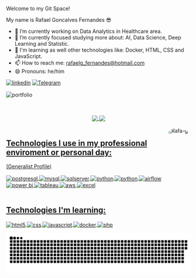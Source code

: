Welcome to my Git Space!

My name is Rafael Goncalves Fernandes 😎


- 🔭 I’m currently working on Data Analytics in Healthcare area.
- 🌱 I’m currently focused studying more about: AI, Data Science, Deep Learning and Statistic.
- 📃 I'm learning as well other technologies like: Docker, HTML, CSS and JavaScript.
- 📫 How to reach me: rafaelg_fernandes@hotmail.com
- 😄 Pronouns: he/him


[![linkedin](https://img.shields.io/badge/LinkedIn-0077B5?style=for-the-badge&logo=linkedin&logoColor=white=https://www.linkedin.com/in/rafael-g-fernandes/)](https://www.linkedin.com/in/rafael-g-fernandes/)
[![Telegram](https://img.shields.io/badge/Telegram-2CA5E0?style=for-the-badge&logo=telegram&logoColor=white=https://t.me/rfgfe)](https://t.me/rfgfe)
<div>
  <img align="center" alt="portfolio" src="https://img.shields.io/badge/Portfolio-FF9900?style=for-the-badge&logo=portfolio&logoColor=white" />
</div><br/>

##


<div align="center">
  <a href="https://github.com/rafagfe">
  <img width="48%" align="center" src="https://github-readme-stats.vercel.app/api?username=rafagfe&show_icons=true&theme=prussian&include_all_commits=true&count_private=true"/>
  <img width="48%" align="center" src="https://github-readme-stats.vercel.app/api/top-langs/?username=rafagfe&layout=compact&langs_count=7&theme=prussian"/>
</div>

<div style="display: inline_block"><br>
  <img align="right" alt="Rafa-gif" height="150" style="border-radius:50px;"src="https://picrew.me/shareImg/org/202206/137904_A812kBpK.png?width=676&height=676">
</div>
  
## Technologies I use in my professional enviroment or personal day:
  (Generalist Profile)
<div style="display: inline_block">
  <img align="center" alt="postgresql" src="https://img.shields.io/badge/PostgreSQL-316192?style=for-the-badge&logo=postgresql&logoColor=white" />
  <img align="center" alt="mysql" src="https://img.shields.io/badge/MySQL-005C84?style=for-the-badge&logo=mysql&logoColor=white" />
  <img align="center" alt="sqlserver" src="https://img.shields.io/badge/Microsoft_SQL_Server-CC2927?style=for-the-badge&logo=microsoft-sql-server&logoColor=white" />
  <img align="center" alt="python" src="https://img.shields.io/badge/Python-14354C?style=for-the-badge&logo=python&logoColor=white" />
  <img align="center" alt="python" src="https://img.shields.io/badge/Pentaho-07C160?style=for-the-badge&logo=pentaho&logoColor=white" />
  <img align="center" alt="airflow" src="https://img.shields.io/badge/Airflow-017CEE?style=for-the-badge&logo=Apache%20Airflow&logoColor=white" />
  <img align="center" alt="power bi" src="https://img.shields.io/badge/Powerbi-02569B?style=for-the-badge&logo=powerbi&logoColor=yellow" />
  <img align="center" alt="tableau" src="https://img.shields.io/badge/Tableau-E97627?style=for-the-badge&logo=Tableau&logoColor=white" />
  <img align="center" alt="aws" src="https://img.shields.io/badge/Amazon_AWS-FF9900?style=for-the-badge&logo=amazonaws&logoColor=white" />
  <img align="center" alt="excel" src="https://img.shields.io/badge/Microsoft_Excel-217346?style=for-the-badge&logo=microsoft-excel&logoColor=white" />
  
</div><br/>

## Technologies I'm learning:
<div style="display: inline_block">
  <img align="center" alt="html5" src="https://img.shields.io/badge/HTML5-E34F26?style=for-the-badge&logo=html5&logoColor=white" />
  <img align="center" alt="css" src="https://img.shields.io/badge/CSS3-1572B6?style=for-the-badge&logo=css3&logoColor=white" />
  <img align="center" alt="javascript" src="https://img.shields.io/badge/JavaScript-F7DF1E?style=for-the-badge&logo=javascript&logoColor=black" />
  <img align="center" alt="docker" src="https://img.shields.io/badge/Docker-14354C?style=for-the-badge&logo=docker&logoColor=white" />
  <img align="center" alt="php" src="https://img.shields.io/badge/PHP-07C160?style=for-the-badge&logo=php&logoColor=white" />

  
  ![Snake animation](https://github.com/rafagfe/rafagfe/blob/output/github-contribution-grid-snake.svg)
  
</div>
